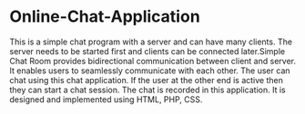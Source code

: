 # Online-Chat-Application
This is a simple chat program with a server and can have many clients. The server needs to be started first and clients can be connected later.Simple Chat Room provides bidirectional communication between client and server. It enables users to seamlessly communicate with each other. The user can chat using this chat application. If the user at the other end is active then they can start a chat session. The chat is recorded in this application. It is designed and implemented using HTML, PHP, CSS.
